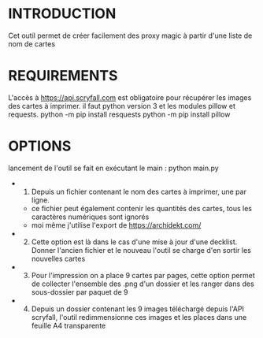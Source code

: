 # INTRODUCTION

Cet outil permet de créer facilement des proxy magic à partir d'une liste de nom de cartes

# REQUIREMENTS

L'accès à https://api.scryfall.com est obligatoire pour récupérer les images des cartes à imprimer.
il faut python version 3 et les modules pillow et requests.
python -m pip install resquests
python -m pip install pillow

# OPTIONS

lancement de l'outil se fait en exécutant le main : 
python main.py

- 1. Depuis un fichier contenant le nom des cartes à imprimer, une par ligne.
  -  ce fichier peut également contenir les quantités des cartes, tous les caractères numériques sont ignorés
  -  moi même j'utilise l'export de https://archidekt.com/
- 2. Cette option est là dans le cas d'une mise à jour d'une decklist. Donner l'ancien fichier et le nouveau l'outil se charge d'en sortir les nouvelles cartes
- 3. Pour l'impression on a place 9 cartes par pages, cette option permet de collecter l'ensemble des .png d'un dossier et les ranger dans des sous-dossier par paquet de 9
- 4. Depuis un dossier contenant les 9 images téléchargé depuis l'API scryfall, l'outil redimmensionne ces images et les places dans une feuille A4 transparente
